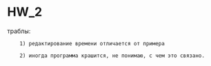 # HW_2

траблы: 

        1) редактирование времени отличается от примера
        
        2) иногда программа крашится, не понимаю, с чем это связано.
